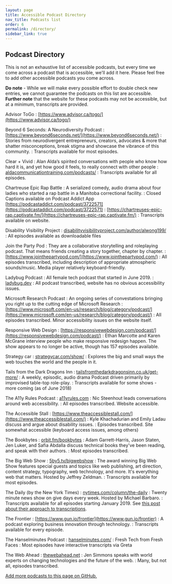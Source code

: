 ```yaml
---
layout: page
title: Accessible Podcast Directory
nav_title: Podcasts list
order: 6
permalink: /directory/
sidebar_link: true
---
```


## Podcast Directory

This is not an exhaustive list of accessible podcasts, but every time we come across a podcast that is accessible, we'll add it here. Please feel free to add other accessible podcasts you come across. 

**Do note** - While we will make every possible effort to double check new entries, we cannot guarantee the podcasts on this list are accessible. **Further note** that the website for these podcasts may not be accessible, but at a minimum, transcripts are provided.

Advisor ToGo
: [https://www.advisor.ca/togo/](https://www.advisor.ca/togo/)

Beyond 6 Seconds: A Neurodiversity Podcast
: [https://www.beyond6seconds.net/](https://www.beyond6seconds.net/)
: Stories from neurodivergent entrepreneurs, creators, advocates & more that shatter misconceptions, break stigma and showcase the vibrance of this community.
: Transcripts available for most episodes.

Clear + Vivid
: Alan Alda’s spirited conversations with people who know how hard it is, and yet how good it feels, to really connect with other people
: [aldacommunicationtraining.com/podcasts/](http://www.aldacommunicationtraining.com/podcasts/)
: Transcripts available for all episodes.

Chartreuse Epic Rap Battle
: A serialized comedy, audio drama about four ladies who started a rap battle in a Manitoba correctional facility.
: Closed Captions available on Podcast Addict App [https://podcastaddict.com/podcast/3722571](https://podcastaddict.com/podcast/3722571)
: [https://chartreuses-epic-rap.captivate.fm/](https://chartreuses-epic-rap.captivate.fm/)
: Transcripts available on website. 



Disability Visibility Project
: [disabilityvisibilityproject.com/<wbr>author/alwong199/](https://disabilityvisibilityproject.com/author/alwong199/)
: All episodes available as downloadable files

Join the Party Pod
: They are a collaborative storytelling and roleplaying podcast. That means friends creating a story together, chapter by chapter.
: [https://www.jointhepartypod.com/](https://www.jointhepartypod.com/)
: All episodes transcribed, including description of appropriate atmospheric sounds/music. Media player relatively keyboard-friendly.

Ladybug Podcast
: All female tech podcast that started in June 2019.
: [ladybug.dev](https://ladybug.dev)
: All podcast transcribed, website has no obvious accessibility issues.

Microsoft Research Podcast
: An ongoing series of convestations bringing you right up to the cutting edge of Microsoft Research
: [https://www.microsoft.com/en-us/research/blog/category/podcast/](https://www.microsoft.com/en-us/research/blog/category/podcast/)
: All episodes transcribed. Minor accessibility issues on the website itself.

Responsive Web Design
: [https://responsivewebdesign.com/podcast/](https://responsivewebdesign.com/podcast/)
: Ethan Marcotte and Karen McGrane interview people who make responsive redesign happen. The show appears to no longer be active, though has 157 episodes available.

Strategy car
: [strategycar.com/show/](https://strategycar.com/show/)
: Explores the big and small ways the web touches the world and the people in it.

Tails from the Dark Dragons Inn
: [tailsfromthedarkdragonsinn.co.uk/get-more/](https://tailsfromthedarkdragonsinn.co.uk/get-more/)
: A weekly, episodic, audio drama Podcast driven primarily by improvised table-top role-play.
: Transcripts available for some shows - more coming (as of June 2018)

The A11y Rules Podcast
: [a11yrules.com](https://a11yrules.com)
: Nic Steenhout leads conversations around web accessibility.
: All episodes transcribed. Website accessible.

The Accessible Stall
: [https://www.theaccessiblestall.com/](https://www.theaccessiblestall.com/)
: Kyle Khachadurian and Emily Ladau discuss and argue about disability issues.
: Episodes transcribed. Site somewhat accessible (keyboard access issues, among others)

The Bookbytes
: [orbit.fm/bookbytes](https://www.orbit.fm/bookbytes)
: Adam Garrett-Harris, Jason Staten, Jen Luker, and Safia Abdalla discuss technical books they've been reading, and speak with their authors.
: Most episodes transcribed.

The Big Web Show
: [5by5.tv/bigwebshow](http://5by5.tv/bigwebshow)
: The award winning Big Web Show features special guests and topics like web publishing, art direction, content strategy, typography, web technology, and more. It's everything web that matters. Hosted by Jeffrey Zeldman.
: Transcripts available for most episodes.

The Daily (by the New York Times)
: [nytimes.com/column/the-daily](https://www.nytimes.com/column/the-daily)
: Twenty minute news show on give days every week. Hosted by Michael Barbaro.
: Transcripts available for all episodes starting January 2019. See [this post about their approach to transcriptions](https://open.nytimes.com/from-audio-waves-to-words-episodes-of-the-daily-now-come-with-transcripts-298ab8cb9481).

The Frontier
: [https://www.gun.io/frontier](https://www.gun.io/frontier)
: A podcast exploring business innovation through technology.
: Transcripts available for every episode.

The Hanselminutes Podcast
: [hanselminutes.com/](https://hanselminutes.com/)
: Fresh Tech from Fresh Faces
: Most episodes have interactive transcripts via Greta

The Web Ahead
: [thewebahead.net](http://www.thewebahead.net)
: Jen Simmons speaks with world experts on changing technologies and the future of the web.
: Many, but not all, episodes transcribed.

[Add more podcasts to this page on GitHub.](https://github.com/podcast-accessibility/podcast-accessibility.github.io/edit/master/{{page.path}})
